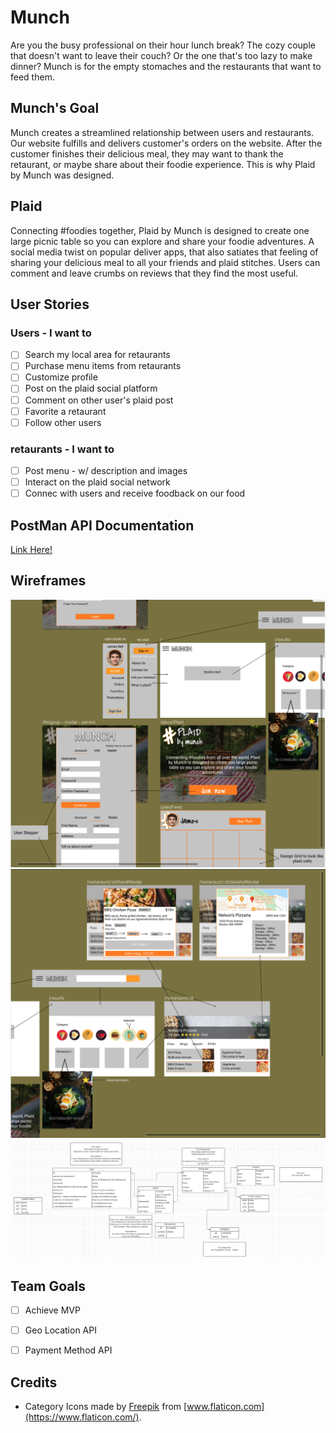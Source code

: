 # Munch
Are you the busy professional on their hour lunch break? The cozy couple that doesn't want to leave their couch? Or the one that's too lazy to make dinner? Munch is for the empty stomaches and the restaurants that want to feed them.

## Munch's Goal
Munch creates a streamlined relationship between users and restaurants. Our website fulfills and delivers customer's orders on the website. After the customer finishes their delicious meal, they may want to thank the retaurant, or maybe share about their foodie experience. This is why Plaid by Munch was designed. 

## Plaid 
Connecting #foodies together, Plaid by Munch is designed to create one large picnic table so you can explore and share your foodie adventures. A social media twist on popular deliver apps, that also satiates that feeling of sharing your delicious meal to all your friends and plaid stitches. Users can comment and leave crumbs on reviews that they find the most useful.

## User Stories 
### Users - I want to
- [ ] Search my local area for retaurants
- [ ] Purchase menu items from retaurants
- [ ] Customize profile
- [ ] Post on the plaid social platform
- [ ] Comment on other user's plaid post
- [ ] Favorite a retaurant
- [ ] Follow other users
### retaurants - I want to 
- [ ] Post menu - w/ description and images
- [ ] Interact on the plaid social network 
- [ ] Connec with users and receive foodback on our food

## PostMan API Documentation
[Link Here!](https://documenter.getpostman.com/view/14742524/Tz5qbxeC)

## Wireframes 
![Wireframe1](wireframes/wireframe1.png)
![Wireframe2](wireframes/wireframe2.png)
![Munch Model](wireframes/munchmodel1.png)
 
## Team Goals
- [ ] Achieve MVP 
- [ ] Geo Location API
- [ ] Payment Method API 


## Credits
- Category Icons made by [Freepik](https://www.freepik.com) from [www.flaticon.com](https://www.flaticon.com/).
